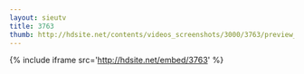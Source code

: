 ```yaml
---
layout: sieutv
title: 3763
thumb: http://hdsite.net/contents/videos_screenshots/3000/3763/preview_360p.mp4.jpg
---
```

{% include iframe src='http://hdsite.net/embed/3763' %}
 
